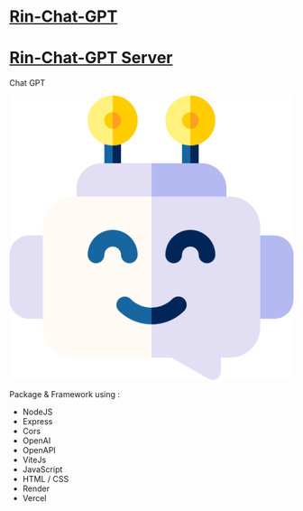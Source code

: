 # [Rin-Chat-GPT](https://rin-chat-gpt.vercel.app)

# [Rin-Chat-GPT Server](https://rin-chat-gpt.onrender.com)

Chat GPT

<img src="./client/public/logo.png" />

Package & Framework using :

- NodeJS
- Express
- Cors
- OpenAI
- OpenAPI
- ViteJs
- JavaScript
- HTML / CSS
- Render
- Vercel
